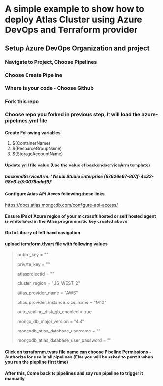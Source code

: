 # A simple example to show how to deploy Atlas Cluster using Azure DevOps and Terraform provider

## Setup Azure DevOps Organization and project

### Navigate to Project, Choose Pipelines

### Choose Create Pipeline

### Where is your code - Choose Github

### Fork this repo

### Choose repo you forked in previous step, It will load the azure-pipelines.yml file

#### Create Following variables

1. $(ContainerName)
2. $(ResourceGroupName)
3. $(StorageAccountName)

#### Update yml file value (Use the value of backendserviceArm template)
##### backendServiceArm: 'Visual Studio Enterprise (62626e97-807f-4c32-98e6-b7c3078adaf9)'

#### Configure Atlas API Acces following these links

https://docs.atlas.mongodb.com/configure-api-access/

#### Ensure IPs of Azure region of your microsoft hosted or self hosted agent is whitelisted in the Atlas programmatic key created above

#### Go to Library of left hand navigation
#### upload terraform.tfvars file with following values


> public_key = "<Your Atlas Public Key>"
>
> private_key  = "<Your Atlas Private Key>"
>
> atlasprojectid = "<Atlas project Id>"
>
> cluster_region = "US_WEST_2"
>
> atlas_provider_name = "AWS"
>
> atlas_provider_instance_size_name = "M10"
>
> auto_scaling_disk_gb_enabled = true
>
> mongo_db_major_version       = "4.4"
>
> mongodb_atlas_database_username = "<username you want to use>"
>
> mongodb_atlas_database_user_password = "<password you want to use>"

#### Click on terrafornm.tvars file name can choose Pipeline Permissions - Authorize for use in all pipelines (Else you will be asked to permit when you run the piepline first time)

#### After this, Come back to pipelines and say run pipeline to trigger it manually


